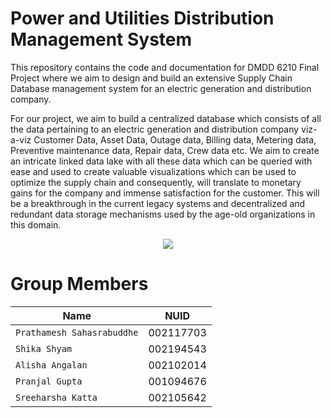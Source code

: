 Power and Utilities Distribution Management System
==========================================

This repository contains the code and documentation for DMDD 6210 Final Project where we aim to design and build an extensive Supply Chain Database management system for an electric generation and distribution company.

For our project, we aim to build a centralized database which consists of all the data pertaining to an electric generation and distribution company viz-a-viz Customer Data, Asset Data, Outage data, Billing data, Metering data, Preventive maintenance data, Repair data, Crew data etc. We aim to create an intricate linked data lake with all these data which can be queried with ease and used to create valuable visualizations which can be used to optimize the supply chain and consequently, will translate to monetary gains for the company and immense satisfaction for the customer. This will be a breakthrough in the current legacy systems and decentralized and redundant data storage mechanisms used by the age-old organizations in this domain.

<p align="center">
   <img src="https://i.imgur.com/IH7QLyq.png">
</p>

Group Members
=============

| Name                       | NUID          | 
| -------------------------- |:-------------:|
| `Prathamesh Sahasrabuddhe` | 002117703     |
| `Shika Shyam`              | 002194543     |
| `Alisha Angalan`           | 002102014     |
| `Pranjal Gupta`            | 001094676     |
| `Sreeharsha Katta`         | 002105642     |
